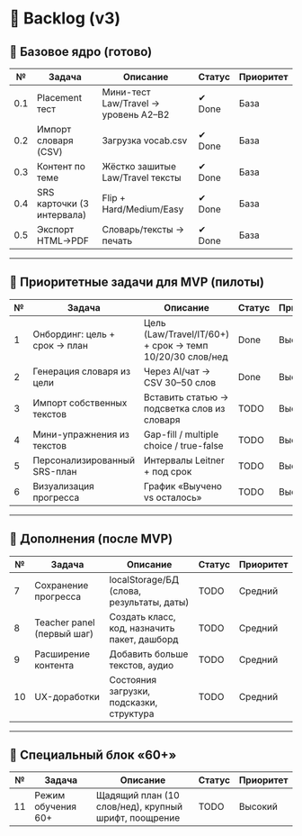 # 📑 Backlog (v3)

## 🔹 Базовое ядро (готово)

| №   | Задача                     | Описание                             | Статус | Приоритет |
| --- | -------------------------- | ------------------------------------ | ------ | --------- |
| 0.1 | Placement тест             | Мини-тест Law/Travel → уровень A2–B2 | ✔ Done | База      |
| 0.2 | Импорт словаря (CSV)       | Загрузка vocab.csv                   | ✔ Done | База      |
| 0.3 | Контент по теме            | Жёстко зашитые Law/Travel тексты     | ✔ Done | База      |
| 0.4 | SRS карточки (3 интервала) | Flip + Hard/Medium/Easy              | ✔ Done | База      |
| 0.5 | Экспорт HTML→PDF           | Словарь/тексты → печать              | ✔ Done | База      |

---

## 🔹 Приоритетные задачи для MVP (пилоты)

| №   | Задача                        | Описание                                                 | Статус | Приоритет |
| --- | ----------------------------- | -------------------------------------------------------- | ------ | --------- |
| 1   | Онбординг: цель + срок → план | Цель (Law/Travel/IT/60+) + срок → темп 10/20/30 слов/нед | Done   | Высокий   |
| 2   | Генерация словаря из цели     | Через AI/чат → CSV 30–50 слов                            | Done   | Высокий   |
| 3   | Импорт собственных текстов    | Вставить статью → подсветка слов из словаря              | TODO   | Высокий   |
| 4   | Мини-упражнения из текстов    | Gap-fill / multiple choice / true-false                  | TODO   | Высокий   |
| 5   | Персонализированный SRS-план  | Интервалы Leitner + под срок                             | TODO   | Высокий   |
| 6   | Визуализация прогресса        | График «Выучено vs осталось»                             | TODO   | Высокий   |

---

## 🔹 Дополнения (после MVP)

| №   | Задача                     | Описание                                     | Статус | Приоритет |
| --- | -------------------------- | -------------------------------------------- | ------ | --------- |
| 7   | Сохранение прогресса       | localStorage/БД (слова, результаты, даты)    | TODO   | Средний   |
| 8   | Teacher panel (первый шаг) | Создать класс, код, назначить пакет, дашборд | TODO   | Средний   |
| 9   | Расширение контента        | Добавить больше текстов, аудио               | TODO   | Средний   |
| 10  | UX-доработки               | Состояния загрузки, подсказки, структура     | TODO   | Средний   |

---

## 🔹 Специальный блок «60+»

| №   | Задача             | Описание                                             | Статус | Приоритет |
| --- | ------------------ | ---------------------------------------------------- | ------ | --------- |
| 11  | Режим обучения 60+ | Щадящий план (10 слов/нед), крупный шрифт, поощрение | TODO   | Высокий   |
